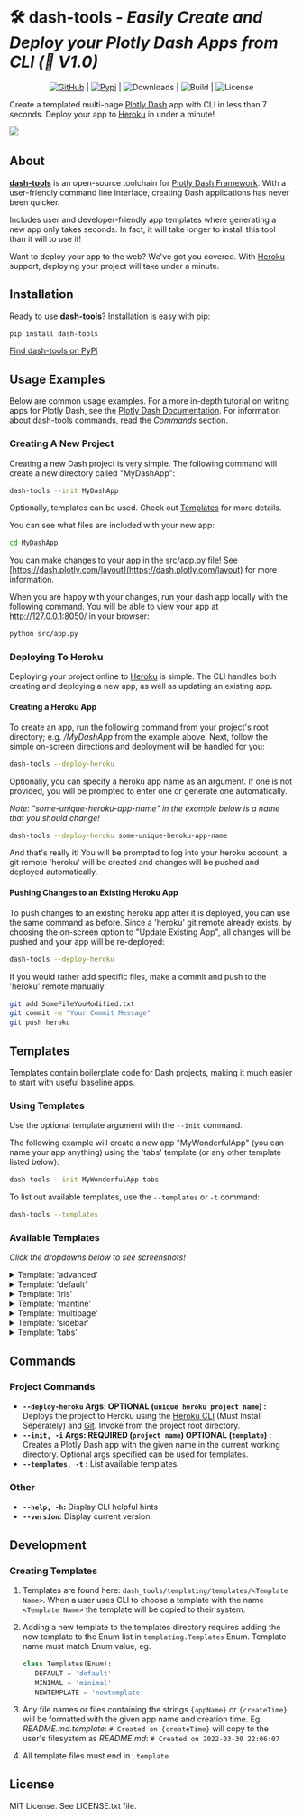 # 🛠️ **dash-tools** - _Easily Create and Deploy your Plotly Dash Apps from CLI (🎉 V1.0)_

<div align="center">

[![GitHub](https://img.shields.io/github/stars/andrew-hossack/dash-tools?style=flat-square)](https://github.com/andrew-hossack/dash-tools) | [![Pypi](https://img.shields.io/pypi/v/dash-tools?style=flat-square)](https://pypi.org/project/dash-tools/) | ![Downloads](https://img.shields.io/pypi/dm/dash-tools?style=flat-square) | ![Build](https://img.shields.io/github/checks-status/andrew-hossack/dash-tools/main?style=flat-square) | ![License](https://img.shields.io/github/license/andrew-hossack/dash-tools)

</div>

Create a templated multi-page [Plotly Dash](https://plotly.com/dash/) app with CLI in less than 7 seconds. Deploy your app to [Heroku](https://heroku.com/) in under a minute!

![](docs/intro_gif.gif)

## **About**

[**dash-tools**](https://github.com/andrew-hossack/dash-tools) is an open-source toolchain for [Plotly Dash Framework](https://dash.plotly.com/introduction). With a user-friendly command line interface, creating Dash applications has never been quicker.

Includes user and developer-friendly app templates where generating a new app only takes seconds. In fact, it will take longer to install this tool than it will to use it!

Want to deploy your app to the web? We've got you covered. With [Heroku](https://heroku.com/) support, deploying your project will take under a minute.

## **Installation**

Ready to use **dash-tools**? Installation is easy with pip:

```bash
pip install dash-tools
```

[Find dash-tools on PyPi](https://pypi.org/project/dash-tools/)

## **Usage Examples**

Below are common usage examples. For a more in-depth tutorial on writing apps for Plotly Dash, see the [Plotly Dash Documentation](https://dash.plotly.com/layout). For information about dash-tools commands, read the [_Commands_](#commands) section.

### **Creating A New Project**

Creating a new Dash project is very simple. The following command will create a new directory called "MyDashApp":

```bash
dash-tools --init MyDashApp
```

Optionally, templates can be used. Check out [Templates](#templates) for more details.

You can see what files are included with your new app:

```bash
cd MyDashApp
```

You can make changes to your app in the src/app.py file! See [https://dash.plotly.com/layout](https://dash.plotly.com/layout) for more information.

When you are happy with your changes, run your dash app locally with the following command. You will be able to view your app at http://127.0.0.1:8050/ in your browser:

```bash
python src/app.py
```

### **Deploying To Heroku**

Deploying your project online to [Heroku](https://www.heroku.com/) is simple. The CLI handles both creating and deploying a new app, as well as updating an existing app.

#### **Creating a Heroku App**

To create an app, run the following command from your project's root directory; e.g. _/MyDashApp_ from the example above. Next, follow the simple on-screen directions and deployment will be handled for you:

```bash
dash-tools --deploy-heroku
```

Optionally, you can specify a heroku app name as an argument. If one is not provided, you will be prompted to enter one or generate one automatically.

_Note: "some-unique-heroku-app-name" in the example below is a name that you should change!_

```bash
dash-tools --deploy-heroku some-unique-heroku-app-name
```

And that's really it! You will be prompted to log into your heroku account, a git remote 'heroku' will be created and changes will be pushed and deployed automatically.

#### **Pushing Changes to an Existing Heroku App**

To push changes to an existing heroku app after it is deployed, you can use the same command as before. Since a 'heroku' git remote already exists, by choosing the on-screen option to "Update Existing App", all changes will be pushed and your app will be re-deployed:

```bash
dash-tools --deploy-heroku
```

If you would rather add specific files, make a commit and push to the 'heroku' remote manually:

```bash
git add SomeFileYouModified.txt
git commit -m "Your Commit Message"
git push heroku
```

## **Templates**

Templates contain boilerplate code for Dash projects, making it much easier to start with useful baseline apps.

### **Using Templates**

Use the optional template argument with the `--init` command.

The following example will create a new app "MyWonderfulApp" (you can name your app anything) using the 'tabs' template (or any other template listed below):

```bash
dash-tools --init MyWonderfulApp tabs
```

To list out available templates, use the `--templates` or `-t` command:

```bash
dash-tools --templates
```

### **Available Templates**

_Click the dropdowns below to see screenshots!_

<details><summary>Template: 'advanced'</summary>

_To use this template, type: `dash-tools --init MyFuturisticApp advanced`_

Advanced multi-page template. Includes examples of ClientsideCallbacks, multi-page routing, external stylesheets, header, footer, and 404 page.
![](docs/advanced_theme.png)

</details>

<details><summary>Template: 'default'</summary>

_To use this template, type: `dash-tools --init MyAmazingApp default`_

Basic Dash template. See [Dash Docs](https://dash.plotly.com/layout)
![](docs/default_theme.png)

</details>

<details><summary>Template: 'iris'</summary>

_To use this template, type: `dash-tools --init MyFantasticApp iris`_

Iris theme. See [Faculty.ai Example](https://dash-bootstrap-components.opensource.faculty.ai/examples/iris/)
![](docs/iris_theme.png)

</details>

<details><summary>Template: 'mantine'</summary>

_To use this template, type: `dash-tools --init MyGreatApp mantine`_

Basic mantine template. See [Dash Mantine](https://www.dash-mantine-components.com/)
![](docs/mantine_theme.png)

</details>

<details><summary>Template: 'multipage'</summary>

_To use this template, type: `dash-tools --init MyPristineApp multipage`_

New multipage theme. See [Multipage Plugin](https://github.com/plotly/dash-labs/blob/main/docs/08-MultiPageDashApp.md)
![](docs/multipage_new_theme.png)

</details>

<details><summary>Template: 'sidebar'</summary>

_To use this template, type: `dash-tools --init MySnazzyApp sidebar`_

Sidebar theme. See [Faculty.ai Example](https://dash-bootstrap-components.opensource.faculty.ai/examples/simple-sidebar/)
![](docs/sidebar_theme.png)

</details>

<details><summary>Template: 'tabs'</summary>

_To use this template, type: `dash-tools --init MyBeautifulApp tabs`_

Tabs theme with dynamically generated content. See [Faculty.ai Example](https://dash-bootstrap-components.opensource.faculty.ai/examples/graphs-in-tabs/)
![](docs/tabs_theme.png)

</details>

## **Commands**

### **Project Commands**

- **`--deploy-heroku` Args: OPTIONAL (`unique heroku project name`) :** Deploys the project to Heroku using the [Heroku CLI](https://devcenter.heroku.com/categories/command-line) (Must Install Seperately) and [Git](https://git-scm.com/downloads). Invoke from the project root directory.
- **`--init, -i` Args: REQUIRED (`project name`) OPTIONAL (`template`) :** Creates a Plotly Dash app with the given name in the current working directory. Optional args specified can be used for templates.
- **`--templates, -t` :** List available templates.

### Other

- **`--help, -h`:** Display CLI helpful hints
- **`--version`:** Display current version.

## **Development**

### **Creating Templates**

1. Templates are found here: `dash_tools/templating/templates/<Template Name>`. When a user uses CLI to choose a template with the name `<Template Name>` the template will be copied to their system.
2. Adding a new template to the templates directory requires adding the new template to the Enum list in `templating.Templates` Enum. Template name must match Enum value, eg.

   ```python
   class Templates(Enum):
      DEFAULT = 'default'
      MINIMAL = 'minimal'
      NEWTEMPLATE = 'newtemplate'
   ```

3. Any file names or files containing the strings `{appName}` or `{createTime}` will be formatted with the given app name and creation time. Eg. _README.md.template_: `# Created on {createTime}` will copy to the user's filesystem as _README.md_: `# Created on 2022-03-30 22:06:07`
4. All template files must end in `.template`

## **License**

MIT License. See LICENSE.txt file.
